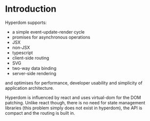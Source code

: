# Introduction

Hyperdom supports:
 - a simple event-update-render cycle
 - promises for asynchronous operations
 - JSX
 - non-JSX
 - typescript
 - client-side routing
 - SVG
 - two-way data binding
 - server-side rendering

and optimises for performance, developer usability and simplicity of application architecture.

Hyperdom is influenced by react and uses virtual-dom for the DOM patching. Unlike react though, there is no need for state management libraries (this problem simply does not exist in hyperdom), the API is compact and the routing is built in.

